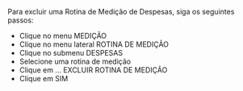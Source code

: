 Para excluir uma Rotina de Medição de Despesas, siga os seguintes passos:

* Clique no menu MEDIÇÃO
* Clique no menu lateral ROTINA DE MEDIÇÃO
* Clique no submenu DESPESAS
* Selecione uma rotina de medição
* Clique em ... EXCLUIR ROTINA DE MEDIÇÃO
* Clique em SIM